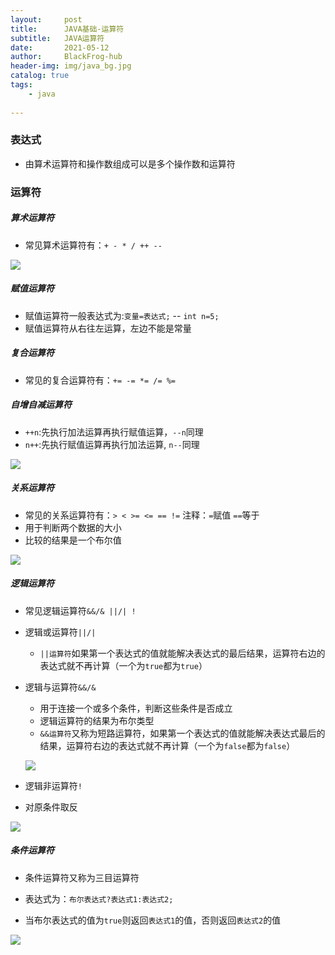 ```yaml
---
layout:     post
title:      JAVA基础-运算符
subtitle:   JAVA运算符
date:       2021-05-12
author:     BlackFrog-hub
header-img: img/java_bg.jpg
catalog: true
tags:
    - java
      
---
```


### 表达式

- 由算术运算符和操作数组成可以是多个操作数和运算符

### 运算符

##### 算术运算符

- 常见算术运算符有：`+ - * / ++ --`

![](http://blackfrog.top/img/java/java_3_6.jpg)

##### 赋值运算符

- 赋值运算符一般表达式为:`变量=表达式;` -- `int n=5;`
- 赋值运算符从右往左运算，左边不能是常量

##### 复合运算符

- 常见的复合运算符有：`+= -= *= /= %=`

##### 自增自减运算符

- `++n`:先执行加法运算再执行赋值运算，`--n`同理
- `n++`:先执行赋值运算再执行加法运算, `n--`同理

![](http://blackfrog.top/img/java/java_3_5.jpg)

##### 关系运算符

- 常见的关系运算符有：`> < >= <= == !=` 注释：`=`赋值 `==`等于
- 用于判断两个数据的大小
- 比较的结果是一个布尔值

![](http://blackfrog.top/img/java/java_3_2.jpg)

##### 逻辑运算符

- 常见逻辑运算符`&&/& ||/| !`

- 逻辑或运算符`||/|`

  - `||运算符`如果第一个表达式的值就能解决表达式的最后结果，运算符右边的表达式就不再计算（一个为`true`都为`true`）

- 逻辑与运算符`&&/&`

  - 用于连接一个或多个条件，判断这些条件是否成立
  - 逻辑运算符的结果为布尔类型
  - `&&运算符`又称为短路运算符，如果第一个表达式的值就能解决表达式最后的结果，运算符右边的表达式就不再计算（一个为`false`都为`false`）

  ![](http://blackfrog.top/img/java/java_3_1.jpg)

- 逻辑非运算符`!`
- 对原条件取反

![](http://blackfrog.top/img/java/java_3_4.jpg)

##### 条件运算符

- 条件运算符又称为三目运算符
- 表达式为：`布尔表达式?表达式1:表达式2;`

- 当布尔表达式的值为`true`则返回`表达式1`的值，否则返回`表达式2`的值

![](http://blackfrog.top/img/java/java_3_3.jpg)

